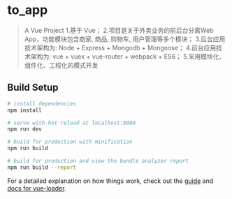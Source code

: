 # to_app

>A Vue Project 
1.基于 Vue；
2.项目是关于外卖业务的前后台分离Web App，功能模块包含商家, 商品, 购物车, 用户管理等多个模块；
3.后台应用技术架构为: Node + Express + Mongodb + Mongoose；
4.前台应用技术架构为: vue + vuex + vue-router + webpack + ES6；
5.采用模块化、组件化、工程化的模式开发

## Build Setup

``` bash
# install dependencies
npm install

# serve with hot reload at localhost:8080
npm run dev

# build for production with minification
npm run build

# build for production and view the bundle analyzer report
npm run build --report
```

For a detailed explanation on how things work, check out the [guide](http://vuejs-templates.github.io/webpack/) and [docs for vue-loader](http://vuejs.github.io/vue-loader).

